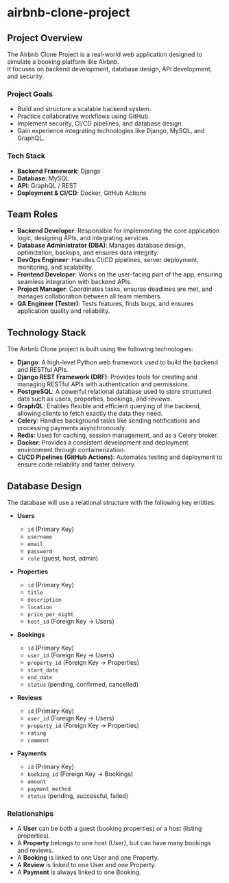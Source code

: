 # airbnb-clone-project
## Project Overview
The Airbnb Clone Project is a real-world web application designed to simulate a booking platform like Airbnb.  
It focuses on backend development, database design, API development, and security.  

### Project Goals
- Build and structure a scalable backend system.
- Practice collaborative workflows using GitHub.
- Implement security, CI/CD pipelines, and database design.
- Gain experience integrating technologies like Django, MySQL, and GraphQL.

### Tech Stack
- **Backend Framework**: Django
- **Database**: MySQL
- **API**: GraphQL / REST
- **Deployment & CI/CD**: Docker, GitHub Actions

## Team Roles

- **Backend Developer**: Responsible for implementing the core application logic, designing APIs, and integrating services.
- **Database Administrator (DBA)**: Manages database design, optimization, backups, and ensures data integrity.
- **DevOps Engineer**: Handles CI/CD pipelines, server deployment, monitoring, and scalability.
- **Frontend Developer**: Works on the user-facing part of the app, ensuring seamless integration with backend APIs.
- **Project Manager**: Coordinates tasks, ensures deadlines are met, and manages collaboration between all team members.
- **QA Engineer (Tester)**: Tests features, finds bugs, and ensures application quality and reliability.

## Technology Stack

The Airbnb Clone project is built using the following technologies:

- **Django**: A high-level Python web framework used to build the backend and RESTful APIs.
- **Django REST Framework (DRF)**: Provides tools for creating and managing RESTful APIs with authentication and permissions.
- **PostgreSQL**: A powerful relational database used to store structured data such as users, properties, bookings, and reviews.
- **GraphQL**: Enables flexible and efficient querying of the backend, allowing clients to fetch exactly the data they need.
- **Celery**: Handles background tasks like sending notifications and processing payments asynchronously.
- **Redis**: Used for caching, session management, and as a Celery broker.
- **Docker**: Provides a consistent development and deployment environment through containerization.
- **CI/CD Pipelines (GitHub Actions)**: Automates testing and deployment to ensure code reliability and faster delivery.

## Database Design

The database will use a relational structure with the following key entities:

- **Users**
  - `id` (Primary Key)
  - `username`
  - `email`
  - `password`
  - `role` (guest, host, admin)

- **Properties**
  - `id` (Primary Key)
  - `title`
  - `description`
  - `location`
  - `price_per_night`
  - `host_id` (Foreign Key → Users)

- **Bookings**
  - `id` (Primary Key)
  - `user_id` (Foreign Key → Users)
  - `property_id` (Foreign Key → Properties)
  - `start_date`
  - `end_date`
  - `status` (pending, confirmed, cancelled)

- **Reviews**
  - `id` (Primary Key)
  - `user_id` (Foreign Key → Users)
  - `property_id` (Foreign Key → Properties)
  - `rating`
  - `comment`

- **Payments**
  - `id` (Primary Key)
  - `booking_id` (Foreign Key → Bookings)
  - `amount`
  - `payment_method`
  - `status` (pending, successful, failed)

### Relationships
- A **User** can be both a guest (booking properties) or a host (listing properties).
- A **Property** belongs to one host (User), but can have many bookings and reviews.
- A **Booking** is linked to one User and one Property.
- A **Review** is linked to one User and one Property.
- A **Payment** is always linked to one Booking.


